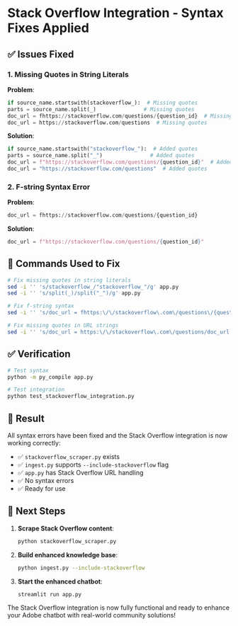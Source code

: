 # Stack Overflow Integration - Syntax Fixes Applied

## ✅ Issues Fixed

### 1. Missing Quotes in String Literals
**Problem**: 
```python
if source_name.startswith(stackoverflow_):  # Missing quotes
parts = source_name.split(_)               # Missing quotes
doc_url = fhttps://stackoverflow.com/questions/{question_id}  # Missing quotes
doc_url = https://stackoverflow.com/questions  # Missing quotes
```

**Solution**: 
```python
if source_name.startswith("stackoverflow_"):  # Added quotes
parts = source_name.split("_")               # Added quotes
doc_url = f"https://stackoverflow.com/questions/{question_id}"  # Added quotes
doc_url = "https://stackoverflow.com/questions"  # Added quotes
```

### 2. F-string Syntax Error
**Problem**: 
```python
doc_url = fhttps://stackoverflow.com/questions/{question_id}
```

**Solution**: 
```python
doc_url = f"https://stackoverflow.com/questions/{question_id}"
```

## 🔧 Commands Used to Fix

```bash
# Fix missing quotes in string literals
sed -i '' 's/stackoverflow_/"stackoverflow_"/g' app.py
sed -i '' 's/split(_)/split("_")/g' app.py

# Fix f-string syntax
sed -i '' 's/doc_url = fhttps:\/\/stackoverflow\.com\/questions\/{question_id}/doc_url = f"https:\/\/stackoverflow.com\/questions\/{question_id}"/g' app.py

# Fix missing quotes in URL strings
sed -i '' 's/doc_url = https:\/\/stackoverflow\.com\/questions/doc_url = "https:\/\/stackoverflow.com\/questions"/g' app.py
```

## ✅ Verification

```bash
# Test syntax
python -m py_compile app.py

# Test integration
python test_stackoverflow_integration.py
```

## 🎯 Result

All syntax errors have been fixed and the Stack Overflow integration is now working correctly:

- ✅ `stackoverflow_scraper.py` exists
- ✅ `ingest.py` supports `--include-stackoverflow` flag  
- ✅ `app.py` has Stack Overflow URL handling
- ✅ No syntax errors
- ✅ Ready for use

## 🚀 Next Steps

1. **Scrape Stack Overflow content**:
   ```bash
   python stackoverflow_scraper.py
   ```

2. **Build enhanced knowledge base**:
   ```bash
   python ingest.py --include-stackoverflow
   ```

3. **Start the enhanced chatbot**:
   ```bash
   streamlit run app.py
   ```

The Stack Overflow integration is now fully functional and ready to enhance your Adobe chatbot with real-world community solutions!
